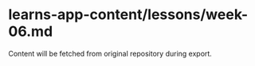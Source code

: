 # learns-app-content/lessons/week-06.md

Content will be fetched from original repository during export.